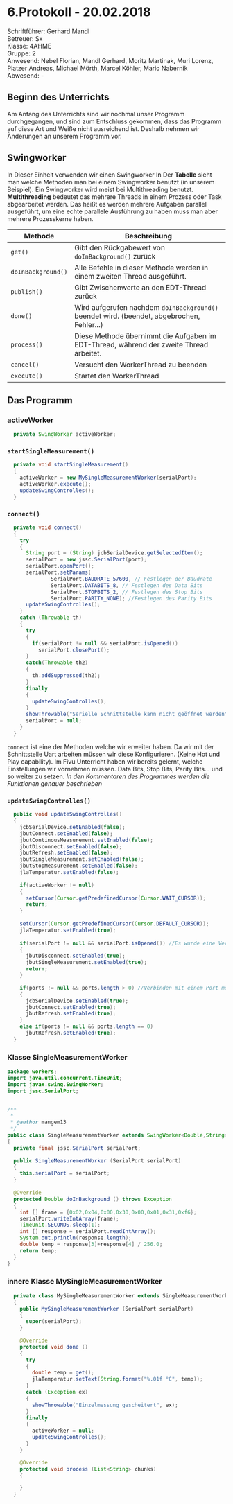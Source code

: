 # 6.Protokoll - 20.02.2018
Schriftführer: Gerhard Mandl  
Betreuer: Sx  
Klasse: 4AHME  
Gruppe: 2  
Anwesend: Nebel Florian, Mandl Gerhard, Moritz Martinak, Muri Lorenz, Platzer Andreas, Michael Mörth, Marcel Köhler, Mario Nabernik    
Abwesend: -

## Beginn des Unterrichts
Am Anfang des Unterrichts sind wir nochmal unser Programm durchgegangen, und sind zum Entschluss gekommen, dass das Programm auf diese Art und Weiße nicht ausreichend ist. Deshalb nehmen wir Änderungen an unserem Programm vor.

## Swingworker 

In Dieser Einheit verwenden wir einen Swingworker In Der __Tabelle__ sieht man welche Methoden man bei einem Swingworker benutzt (in unserem Beispiel).
Ein Swingworker wird meist bei Multithreading benutzt.
__Multithreading__ bedeutet das mehrere Threads in einem Prozess oder Task abgearbeitet werden. 
Das heißt es werden mehrere Aufgaben parallel ausgeführt, um eine echte parallele Ausführung zu haben muss man aber mehrere Prozesskerne haben.

| Methode | Beschreibung |
| ------- | ------------ |
| `get()` |  Gibt den Rückgabewert von `doInBackground()` zurück |
| `doInBackground()` | Alle Befehle in dieser Methode werden in einem zweiten Thread ausgeführt. | 
| `publish()` | Gibt Zwischenwerte an den EDT-Thread zurück |
| `done()` | Wird aufgerufen nachdem `doInBackground()` beendet wird. (beendet, abgebrochen, Fehler...) |
| `process()` |  Diese Methode übernimmt die Aufgaben im EDT-Thread, während der zweite Thread arbeitet. |
| `cancel()` |  Versucht den WorkerThread zu beenden |
| `execute()` | Startet den WorkerThread |



## Das Programm

### activeWorker
```java
  private SwingWorker activeWorker;
```

### `startSingleMeasurement()`
```java
  private void startSingleMeasurement()
  {
    activeWorker = new MySingleMeasurementWorker(serialPort);
    activeWorker.execute();
    updateSwingControlles();
  }
```


### `connect()`
```java
  private void connect()
  {
    try 
    {
      String port = (String) jcbSerialDevice.getSelectedItem();
      serialPort = new jssc.SerialPort(port);
      serialPort.openPort();
      serialPort.setParams(
              SerialPort.BAUDRATE_57600, // Festlegen der Baudrate
              SerialPort.DATABITS_8, // Festlegen des Data Bits
              SerialPort.STOPBITS_2, // Festlegen des Stop Bits
              SerialPort.PARITY_NONE); //Festlegen des Parity Bits
      updateSwingControlles();
    }
    catch (Throwable th)
    {
      try 
      {
        if(serialPort != null && serialPort.isOpened())
          serialPort.closePort();
      }
      catch(Throwable th2)
      {
        th.addSuppressed(th2);
      }
      finally
      {
        updateSwingControlles();
      }
      showThrowable("Serielle Schnittstelle kann nicht geöffnet werden", th);
      serialPort = null;
    }    
  }
```
`connect` ist eine der Methoden welche wir erweiter haben. Da wir mit der Schnittstelle  Uart arbeiten müssen wir diese Konfigurieren. (Keine Hot und Play capability). Im Fivu Unterricht haben wir bereits gelernt, welche Einstellungen wir vornehmen müssen. 
Data Bits, Stop Bits, Parity Bits... und so weiter zu setzen. _In den Kommentaren des Programmes werden die Funktionen genauer beschrieben_

### `updateSwingControlles()`
```java
  public void updateSwingControlles()
  {
    jcbSerialDevice.setEnabled(false);
    jbutConnect.setEnabled(false);
    jbutContinousMeasurement.setEnabled(false);
    jbutDisconnect.setEnabled(false);
    jbutRefresh.setEnabled(false);
    jbutSingleMeasurement.setEnabled(false);
    jbutStopMeasurement.setEnabled(false);
    jlaTemperatur.setEnabled(false);
    
    if(activeWorker != null)
    {
      setCursor(Cursor.getPredefinedCursor(Cursor.WAIT_CURSOR));
      return;
    }
    
    setCursor(Cursor.getPredefinedCursor(Cursor.DEFAULT_CURSOR));
    jlaTemperatur.setEnabled(true);
    
    if(serialPort != null && serialPort.isOpened()) //Es wurde eine Verbindung mit einem Port erstellt -> Trennen möglich
    {
      jbutDisconnect.setEnabled(true);
      jbutSingleMeasurement.setEnabled(true);
      return;
    } 

    if(ports != null && ports.length > 0) //Verbinden mit einem Port möglich
    {
      jcbSerialDevice.setEnabled(true);
      jbutConnect.setEnabled(true);
      jbutRefresh.setEnabled(true);
    }
    else if(ports != null && ports.length == 0)
      jbutRefresh.setEnabled(true); 
  }
```



### Klasse SingleMeasurementWorker
```java
package workers;
import java.util.concurrent.TimeUnit;
import javax.swing.SwingWorker;
import jssc.SerialPort;


/**
 *
 * @author mangem13
 */
public class SingleMeasurementWorker extends SwingWorker<Double,String>
{
  private final jssc.SerialPort serialPort;

  public SingleMeasurementWorker (SerialPort serialPort)
  {
    this.serialPort = serialPort;
  }
  
  @Override
  protected Double doInBackground () throws Exception
  {
    int [] frame = {0x02,0x04,0x00,0x30,0x00,0x01,0x31,0xf6};
    serialPort.writeIntArray(frame);
    TimeUnit.SECONDS.sleep(1);
    int [] response = serialPort.readIntArray();
    System.out.println(response.length);
    double temp = response[3]+response[4] / 256.0;
    return temp;
  } 
}
```

### innere Klasse MySingleMeasurementWorker
```java
  private class MySingleMeasurementWorker extends SingleMeasurementWorker
  {
    public MySingleMeasurementWorker (SerialPort serialPort)
    {
      super(serialPort);
    }

    @Override
    protected void done ()
    {
      try
      {
        double temp = get();
        jlaTemperatur.setText(String.format("%.01f °C", temp));
      }
      catch (Exception ex)
      {
        showThrowable("Einzelmessung gescheitert", ex);
      }
      finally
      {
        activeWorker = null;
        updateSwingControlles();
      }
    }

    @Override
    protected void process (List<String> chunks)
    {

    }  
  }
```

